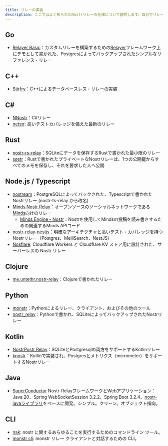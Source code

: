 ```yaml
---
title: リレーの実装
description: ここではよく知られたNostrリレーの仕様について説明します。自分でリレーを運営しようと考えている場合にのみ必要な知識です。リレーは（今のところ）アプリケーションに依存しません。自分で実装することも、公開されているインスタンスを利用することもできます。
---
```


## Go

- [Relayer Basic](https://github.com/fiatjaf/relayer/tree/master/examples/basic)：カスタムリレーを構築するための[Relayer](https://github.com/fiatjaf/relayer)フレームワーク上にデモとして書かれた、Postgresによってバックアップされたシンプルなリファレンス・リレー

## C++

- [Stirfry](https://github.com/hoytech/strfry)：C++によるデータベースレス・リレーの実装

## C#

- [NNostr](https://github.com/Kukks/NNostr)：C#リレー
- [netstr](https://github.com/bezysoftware/netstr): 高いテストカバレッジを備えた最新のリレー
## Rust

- [nostr-rs-relay](https://sr.ht/~gheartsfield/nostr-rs-relay/)：SQLiteにデータを保存するRustで書かれた最小限のリレー
- [søstr](https://github.com/metasikander/s0str)：Rustで書かれたプライベートなNostrリレーは、1つの公開鍵からすべてのメモを保存し、それを要求した人へ公開

## Node.js / Typescript

- [nostream](https://github.com/Cameri/nostream)：PostgreSQLによってバックされた、Typescriptで書かれたNostrリレー (nostr-ts-relay から改名)
- [Minds Nostr Relay](https://gitlab.com/minds/infrastructure/nostr-relay)：オープンソースのソーシャルネットワークである[Minds](https://www.minds.com)向けのリレー
    - [Minds Engine - Nostr](https://gitlab.com/minds/engine/-/tree/master/Core/Nostr)：Nostrを使用してMindsの投稿を読み書きするための関連するMinds APIコード
- [nostr-relay-nestjs](https://github.com/CodyTseng/nostr-relay-nestjs)：明確なアーキテクチャと高いテスト・カバレッジを持つNostrリレー（Postgres、MeiliSearch、NestJS）
- [Nosflare](https://github.com/Spl0itable/nosflare): Cloudflare Workers と Cloudflare KV ストア用に設計された、サーバーレスの Nostr リレー

## Clojure

- [me.untethr.nostr-relay](https://github.com/atdixon/me.untethr.nostr-relay)：Clojureで書かれたリレー

## Python

- [monstr](https://github.com/monty888/monstr)：Pythonによるリレー、クライアント、およびその他のツール
- [nostr_relay](https://code.pobblelabs.org/fossil/nostr_relay/)：Pythonで書かれ、SQLiteによってバックアップされたNostrリレー

## Kotlin

- [NostrPostr Relay](https://github.com/Giszmo/NostrPostr/tree/master/NostrRelay)：SQLiteとPostgresqlの両方をサポートするKotlinリレー
- [knostr](https://github.com/lpicanco/knostr)：Kotlinで実装され、Postgresとメトリクス（micrometer）をサポートするNostrリレー

## Java

-   [SuperConductor](https://github.com/avlo/superconductor) Nostr-RelayフレームワークとWebアプリケーション：Java 20、Spring WebSocketSession 3.2.2、Spring Boot 3.2.4、[nostr-javaライブラリ](https://github.com/tcheeric/nostr-java)をベースに開発。シンプル。クリーン。オブジェクト指向。

## CLI

- [nak](https://github.com/fiatjaf/nak): nostr に関するあらゆることを実行するためのコマンドライン ツール。
- [monstr cli](https://github.com/monty888/monstr_terminal): monstr リレー クライアントと対話するための CLI。
